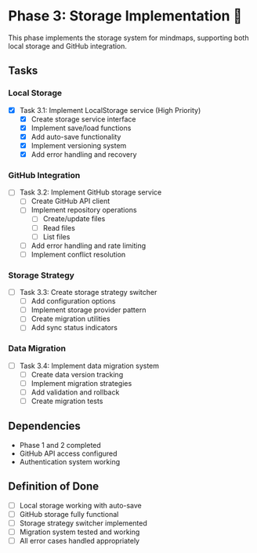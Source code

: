 # Phase 3: Storage Implementation 🔴

This phase implements the storage system for mindmaps, supporting both local storage and GitHub integration.

## Tasks

### Local Storage
- [x] Task 3.1: Implement LocalStorage service (High Priority)
  - [x] Create storage service interface
  - [x] Implement save/load functions
  - [x] Add auto-save functionality
  - [x] Implement versioning system
  - [x] Add error handling and recovery

### GitHub Integration
- [ ] Task 3.2: Implement GitHub storage service
  - [ ] Create GitHub API client
  - [ ] Implement repository operations
    - [ ] Create/update files
    - [ ] Read files
    - [ ] List files
  - [ ] Add error handling and rate limiting
  - [ ] Implement conflict resolution

### Storage Strategy
- [ ] Task 3.3: Create storage strategy switcher
  - [ ] Add configuration options
  - [ ] Implement storage provider pattern
  - [ ] Create migration utilities
  - [ ] Add sync status indicators

### Data Migration
- [ ] Task 3.4: Implement data migration system
  - [ ] Create data version tracking
  - [ ] Implement migration strategies
  - [ ] Add validation and rollback
  - [ ] Create migration tests

## Dependencies
- Phase 1 and 2 completed
- GitHub API access configured
- Authentication system working

## Definition of Done
- [ ] Local storage working with auto-save
- [ ] GitHub storage fully functional
- [ ] Storage strategy switcher implemented
- [ ] Migration system tested and working
- [ ] All error cases handled appropriately 